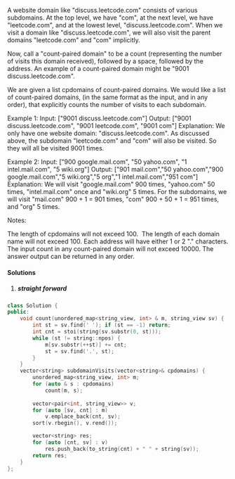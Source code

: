 A website domain like "discuss.leetcode.com" consists of various subdomains. At the top level, we have "com", at the next level, we have "leetcode.com", and at the lowest level, "discuss.leetcode.com". When we visit a domain like "discuss.leetcode.com", we will also visit the parent domains "leetcode.com" and "com" implicitly.

Now, call a "count-paired domain" to be a count (representing the number of visits this domain received), followed by a space, followed by the address. An example of a count-paired domain might be "9001 discuss.leetcode.com".

We are given a list cpdomains of count-paired domains. We would like a list of count-paired domains, (in the same format as the input, and in any order), that explicitly counts the number of visits to each subdomain.

Example 1:
Input: 
["9001 discuss.leetcode.com"]
Output: 
["9001 discuss.leetcode.com", "9001 leetcode.com", "9001 com"]
Explanation: 
We only have one website domain: "discuss.leetcode.com". As discussed above, the subdomain "leetcode.com" and "com" will also be visited. So they will all be visited 9001 times.

Example 2:
Input: 
["900 google.mail.com", "50 yahoo.com", "1 intel.mail.com", "5 wiki.org"]
Output: 
["901 mail.com","50 yahoo.com","900 google.mail.com","5 wiki.org","5 org","1 intel.mail.com","951 com"]
Explanation: 
We will visit "google.mail.com" 900 times, "yahoo.com" 50 times, "intel.mail.com" once and "wiki.org" 5 times. For the subdomains, we will visit "mail.com" 900 + 1 = 901 times, "com" 900 + 50 + 1 = 951 times, and "org" 5 times.

Notes:

The length of cpdomains will not exceed 100. 
The length of each domain name will not exceed 100.
Each address will have either 1 or 2 "." characters.
The input count in any count-paired domain will not exceed 10000.
The answer output can be returned in any order.

#### Solutions

1. ##### straight forward

```c++
class Solution {
public:
    void count(unordered_map<string_view, int> & m, string_view sv) {
        int st = sv.find(' '); if (st == -1) return;
        int cnt = stoi(string(sv.substr(0, st)));
        while (st != string::npos) {
            m[sv.substr(++st)] += cnt;
            st = sv.find('.', st);
        }
    }
    vector<string> subdomainVisits(vector<string>& cpdomains) {
        unordered_map<string_view, int> m;
        for (auto & s : cpdomains)
            count(m, s);
        
        vector<pair<int, string_view>> v;
        for (auto [sv, cnt] : m)
            v.emplace_back(cnt, sv);
        sort(v.rbegin(), v.rend());

        vector<string> res;
        for (auto [cnt, sv] : v)
            res.push_back(to_string(cnt) + " " + string(sv));
        return res;
    }
};
```